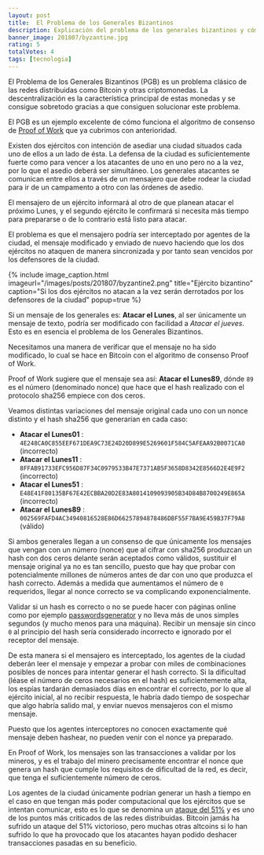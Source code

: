 ```yaml
---
layout: post
title:  El Problema de los Generales Bizantinos
description: Explicación del problema de los generales bizantinos y cómo se resuelve en Bitcoin mediante el algoritmo Proof of Work.
banner_image: 201807/byzantine.jpg
rating: 5
totalVotes: 4
tags: [tecnologia]
---
```


El Problema de los Generales Bizantinos (PGB) es un problema clásico de las redes distribuidas como Bitcoin y otras criptomonedas. La descentralización es la característica principal de estas monedas y se consigue sobretodo gracias a que consiguen solucionar este problema. 

<!--more-->

El PGB es un ejemplo excelente de cómo funciona el algoritmo de consenso de [Proof of Work](/que-es-proof-of-work/) que ya cubrimos con anterioridad.

Existen dos ejércitos con intención de asediar una ciudad situados cada uno de ellos a un lado de ésta. La defensa de la ciudad es suficientemente fuerte como para vencer a los atacantes de uno en uno pero no a la vez, por lo que el asedio deberá ser simultáneo. Los generales atacantes se comunican entre ellos a través de un mensajero que debe rodear la ciudad para ir de un campamento a otro con las órdenes de asedio.

El mensajero de un ejército informará al otro de que planean atacar el próximo Lunes, y el segundo ejército le confirmará si necesita más tiempo para prepararse o de lo contrario está listo para atacar.

El problema es que el mensajero podría ser interceptado por agentes de la ciudad, el mensaje modificado y enviado de nuevo haciendo que los dos ejércitos no ataquen de manera sincronizada y por tanto sean vencidos por los defensores de la ciudad.

{% include image_caption.html imageurl="/images/posts/201807/byzantine2.png" title="Ejército bizantino" caption="Si los dos ejércitos no atacan a la vez serán derrotados por los defensores de la ciudad" popup=true %}

Si un mensaje de los generales es: **Atacar el Lunes**, al ser únicamente un mensaje de texto, podría ser modificado con facilidad a *Atacar el jueves*. Esto es en esencia el problema de los Generales Bizantinos.

Necesitamos una manera de verificar que el mensaje no ha sido modificado, lo cual se hace en Bitcoin con el algoritmo de consenso Proof of Work.

Proof of Work sugiere que el mensaje sea así: **Atacar el Lunes89**, dónde `89` es el número (denominado nonce) que hace que el hash realizado con el protocolo sha256 empiece con dos ceros.

Veamos distintas variaciones del mensaje original cada uno con un nonce distinto y el hash sha256 que generarían en cada caso:

- **Atacar el Lunes01** : `4E248CA0C855EEF671DEA9C73E24D20D899E5269601F584C5AFEAA92B0071CA0`  (incorrecto)
- **Atacar el Lunes11** : `8FFAB91733EFC956D87F34C0979533B47E7371AB5F3658D8342E8566D2E4E9F2`  (incorrecto)
- **Atacar el Lunes51** : `E48E41F80135BF67E42ECBBA20D2E83A8014109093905B34D84B8700249E865A`  (incorrecto)
- **Atacar el Lunes89** : `002569FAFD4AC34940816528E86D66257894878486DBF55F7BA9E459B37F79A8`  (válido)

Si ambos generales llegan a un consenso de que únicamente los mensajes que vengan con un número (nonce) que al cifrar con sha256 produzcan un hash con dos ceros delante serán aceptados como válidos, sustituir el mensaje original ya no es tan sencillo, puesto que hay que probar con potencialmente millones de números antes de dar con uno que produzca el hash correcto. Además a medida que aumentamos el número de `0` requeridos, llegar al nonce correcto se va complicando exponencialmente.

Validar si un hash es correcto o no se puede hacer con páginas online como por ejemplo <a rel="nofollow" href="https://passwordsgenerator.net/sha256-hash-generator/">passwordsgenerator</a> y no lleva más de unos simples segundos (y mucho menos para una máquina). Recibir un mensaje sin cinco `0` al principio del hash sería considerado incorrecto e ignorado por el receptor del mensaje.

De esta manera si el mensajero es interceptado, los agentes de la ciudad deberán leer el mensaje y empezar a probar con miles de combinaciones posibles de nonces para intentar generar el hash correcto. Si la dificultad (léase el número de ceros necesarios en el hash) es suficientemente alta, los espías tardarán demasiados días en encontrar el correcto, por lo que al ejército inicial, al no recibir respuesta, le habría dado tiempo de sospechar que algo habría salido mal, y enviar nuevos mensajeros con el mismo mensaje.

Puesto que los agentes interceptores no conocen exactamente qué mensaje deben hashear, no pueden venir con el nonce ya preparado.

En Proof of Work, los mensajes son las transacciones a validar por los mineros, y es el trabajo del minero precisamente encontrar el nonce que genera un hash que cumple los requisitos de dificultad de la red, es decir, que tenga el suficientemente número de ceros.

Los agentes de la ciudad únicamente podrían generar un hash a tiempo en el caso en que tengan más poder computacional que los ejércitos que se intentan comunicar, esto es lo que se denomina un [ataque del 51%](/ataque-51-porciento/) y es uno de los puntos más criticados de las redes distribuidas. Bitcoin jamás ha sufrido un ataque del 51% victorioso, pero muchas otras altcoins si lo han sufrido lo que ha provocado que los atacantes hayan podido deshacer transacciones pasadas en su beneficio.

